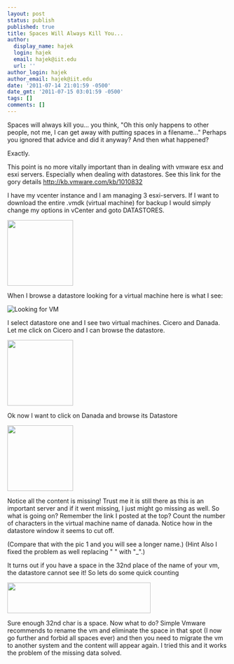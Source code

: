 ```yaml
---
layout: post
status: publish
published: true
title: Spaces Will Always Kill You...
author:
  display_name: hajek
  login: hajek
  email: hajek@iit.edu
  url: ''
author_login: hajek
author_email: hajek@iit.edu
date: '2011-07-14 21:01:59 -0500'
date_gmt: '2011-07-15 03:01:59 -0500'
tags: []
comments: []
---
```

Spaces will always kill you... you think, "Oh this only happens to other people, not me, I can get away with putting spaces in a filename..." Perhaps you ignored that advice and did it anyway? And then what happened?

Exactly.

This point is no more vitally important than in dealing with vmware esx and esxi servers. Especially when dealing with datastores. See this link for the gory details <a href="http://kb.vmware.com/kb/1010832" target="_blank">http://kb.vmware.com/kb/1010832</a>

I have my vcenter instance and I am managing 3 esxi-servers.
If I want to download the entire .vmdk (virtual machine) for backup I would simply change my options in vCenter and goto DATASTORES.

<img title="pic4" src="/assets/2011/07/pic4-150x150.png" alt="" width="150" height="150" />

When I browse a datastore looking for a virtual machine here is what I see:

![Looking for VM](/assets/2011/07/pic21-150x150.png "Looking for VM")

I select datastore one and I see two virtual machines. Cicero and Danada. Let me click on Cicero and I can browse the datastore.

<img src="/assets/2011/07/pic5-150x150.png" alt="" width="150" height="150" />

Ok now I want to click on Danada and browse its Datastore

<img src="/assets/2011/07/picture3-150x150.png" alt="" width="150" height="150" />

Notice all the content is missing! Trust me it is still there as this is an important server and if it went missing, I just might go missing as well. So what is going on? Remember the link I posted at the top? Count the number of characters in the virtual machine name of danada. Notice how in the datastore window it seems to cut off.

(Compare that with the pic 1 and you will see a longer name.) (Hint Also I fixed the problem as well replacing " " with "_".)

It turns out if you have a space in the 32nd place of the name of your vm, the datastore cannot see it! So lets do some quick counting

<img src="/assets/2011/07/32space1.png" alt="" width="327" height="70" />

Sure enough 32nd char is a space. Now what to do? Simple Vmware recommends to rename the vm and eliminate the space in that spot (I now go further and forbid all spaces ever) and then you need to migrate the vm to another system and the content will appear again. I tried this and it works the problem of the missing data solved.
